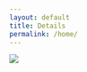 ```yaml
---
layout: default
title: Details
permalink: /home/
---
```


<div class="home">
  <img src="{{ site.url }}/assets/banner.png"/>


</div>
